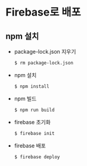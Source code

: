 # Firebase로 배포

## npm 설치

* package-lock.json 지우기

  ```bash
  $ rm package-lock.json
  ```

* npm 설치

  ```bash
  $ npm install
  ```

* npm 빌드

  ```bash
  $ npm run build
  ```

* firebase 초기화

  ```bash
  $ firebase init
  ```

* firebase 배포

  ```bash
  $ firebase deploy
  ```

  